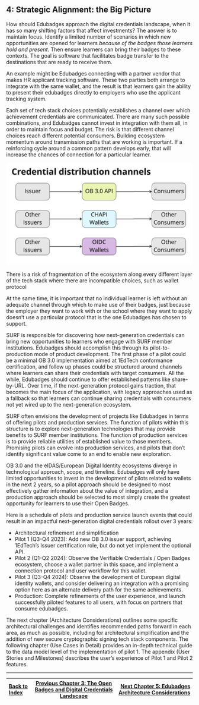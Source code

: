 4: Strategic Alignment: the Big Picture
------------------------------------

How should Edubadges approach the digital credentials landscape, when it has so many shifting factors that affect investments? The answer is to maintain focus. Identify a limited number of scenarios in which new opportunities are opened for learners _because of the badges those learners hold and present_. Then ensure learners can bring their badges to these contexts. The goal is software that facilitates badge transfer to the destinations that are ready to receive them.

An example might be Edubadges connecting with a partner vendor that makes HR applicant tracking software. These two parties both arrange to integrate with the same wallet, and the result is that learners gain the ability to present their edubadges directly to employers who use the applicant tracking system.

Each set of tech stack choices potentially establishes a channel over which achievement credentials are communicated. There are many such possible combinations, and Edubadges cannot invest in integration with them all, in order to maintain focus and budget. The risk is that different channel choices reach different potential consumers. Building ecosystem momentum around transmission paths that are working is important. If a reinforcing cycle around a common pattern develops early, that will increase the chances of connection for a particular learner.

![There is a risk of fragmentation of the ecosystem along every different layer of the tech stack where there are incompatible choices, such as wallet protocol](./assets/02-credential-distribution-channels.jpeg)

There is a risk of fragmentation of the ecosystem along every different layer of the tech stack where there are incompatible choices, such as wallet protocol

At the same time, it is important that no individual learner is left without an adequate channel through which to make use of their badges, just because the employer they want to work with or the school where they want to apply doesn’t use a particular protocol that is the one Edubadges has chosen to support.

SURF is responsible for discovering how next-generation credentials can bring new opportunities to learners who engage with SURF member institutions. Edubadges should accomplish this through its pilot-to-production mode of product development. The first phase of a pilot could be a minimal OB 3.0 implementation aimed at 1EdTech conformance certification, and follow up phases could be structured around channels where learners can share their credentials with target consumers. All the while, Edubadges should continue to offer established patterns like share-by-URL. Over time, if the next-generation protocol gains traction, that becomes the main focus of the application, with legacy approaches used as a fallback so that learners can continue sharing credentials with consumers not yet wired up to the next-generation ecosystem.

SURF often envisions the development of projects like Edubadges in terms of offering pilots and production services. The function of pilots within this structure is to explore next-generation technologies that may provide benefits to SURF member institutions. The function of production services is to provide reliable utilities of established value to those members. Promising pilots can evolve into production services, and pilots that don’t identify significant value come to an end to enable new exploration.

OB 3.0 and the eIDAS/European Digital Identity ecosystems diverge in technological approach, scope, and timeline. Edubadges will only have limited opportunities to invest in the development of pilots related to wallets in the next 2 years, so a pilot approach should be designed to most effectively gather information about the value of integration, and a production approach should be selected to most simply create the greatest opportunity for learners to use their Open Badges.

Here is a schedule of pilots and production service launch events that could result in an impactful next-generation digital credentials rollout over 3 years:

*   Architectural refinement and simplification
*   Pilot 1 (Q3-Q4 2023): Add new OB 3.0 issuer support, achieving 1EdTech’s Issuer certification role, but do not yet implement the optional API.
*   Pilot 2 (Q1-Q2 2024): Observe the Verifiable Credentials / Open Badges ecosystem, choose a wallet partner in this space, and implement a connection protocol and user workflow for this wallet.
*   Pilot 3 (Q3-Q4 2024): Observe the development of European digital identity wallets, and consider delivering an integration with a promising option here as an alternate delivery path for the same achievements.
*   Production: Complete refinements of the user experience, and launch successfully piloted features to all users, with focus on partners that consume edubadges.

The next chapter (Architecture Considerations) outlines some specific architectural challenges and identifies recommended paths forward in each area, as much as possible, including for architectural simplification and the addition of new secure cryptographic signing tech stack components. The following chapter (Use Cases in Detail) provides an in-depth technical guide to the data model level of the implementation of pilot 1. The appendix (User Stories and Milestones) describes the user’s experience of Pilot 1 and Pilot 2 features.
  
---

| [Back to Index](ob3-edubadges/README.md)   |  [Previous Chapter 3: The Open Badges and Digital Credentials Landscape](ob3-edubadges/30-the-open-badges-and-digital-credentials-landscape.md)     | [Next Chapter 5: Edubadges Architecture Considerations](ob3-edubadges/50-edubadges-architecture-considerations.md) |
| :--- | :---: | ---: |